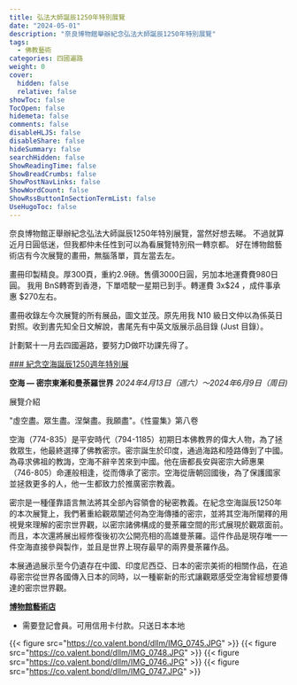 ```yaml
---
title: 弘法大師誕辰1250年特別展覽
date: "2024-05-01"
description: "奈良博物館舉辦紀念弘法大師誕辰1250年特別展覽"
tags:
  - 佛教藝術
categories: 四國遍路
weight: 0
cover:
  hidden: false
  relative: false
showToc: false
TocOpen: false
hidemeta: false
comments: false
disableHLJS: false
disableShare: false
hideSummary: false
searchHidden: false
ShowReadingTime: false
ShowBreadCrumbs: false
ShowPostNavLinks: false
ShowWordCount: false
ShowRssButtonInSectionTermList: false
UseHugoToc: false
---
```

奈良博物館正舉辦紀念弘法大師誕辰1250年特別展覽，當然好想去睇。
不過就算近月日圓低迷，但我都仲未任性到可以為看展覽特別飛一轉京都。
好在博物館藝術店有今次展覽的畫冊，無腦落單，買左當去左。

畫冊印製精良。厚300頁，重約2.9磅。售價3000日圓，另加本地運費費980日圓。
我用 BnS轉寄到香港，下單唔駛一星期已到手。轉運費 3x$24 ，成件事承惠 $270左右。

畫冊收錄左今次展覽的所有展品，圖文並茂。原先用我 N10 級日文仲以為係英日對照。收到書先知全日文解說，書尾先有中英文版展示品目錄 (Just 目錄）。

計劃緊十一月去四國遍路，要努力D做吓功課先得了。

[### 紀念空海誕辰1250週年特別展](https://www.narahaku.go.jp/chinese/exhibition/special/202404_kukai)

**空海 ― 密宗東漸和曼荼羅世界** 
*2024年4月13日（週六）～2024年6月9日（周日)*


展覽介紹

"虛空盡。眾生盡。涅槃盡。我願盡"。《性靈集》第八卷 

空海（774-835）是平安時代（794-1185）初期日本佛教界的偉大人物，為了拯救眾生，他最終選擇了佛教密宗。密宗誕生於印度，通過海路和陸路傳到了中國。為尋求佛祖的教誨，空海不辭辛苦來到中國。他在唐都長安與密宗大師惠果（746-805）命運般相逢，從而傳承了密宗。空海從唐朝回國後，為了保護國家並拯救更多的人，他一生都致力於推廣密宗教義。

密宗是一種僅靠語言無法將其全部內容領會的秘密教義。在紀念空海誕辰1250年的本次展覽上，我們著重給觀眾闡述何為空海傳播的密宗，並將其空海所闡釋的用視覺來理解的密宗世界觀，以密宗諸佛構成的曼荼羅空間的形式展現於觀眾面前。而且，本次還將展出經修復後初次公開亮相的高雄曼荼羅。這件作品是現存唯一一件空海直接參與製作，並且是世界上現存最早的兩界曼荼羅作品。

本展通過展示至今仍遺存在中國、印度尼西亞、日本的密宗美術的相關作品，在追尋密宗從世界各國傳入日本的同時，以一種嶄新的形式讓觀眾感受空海曾經想要傳達的密宗世界觀。


[**博物館藝術店**](https://narahaku-netshop.com/)

* 需要登記會員。可用信用卡付款。只送日本本地


{{< figure src="https://co.valent.bond/dllm/IMG_0745.JPG" >}}
{{< figure src="https://co.valent.bond/dllm/IMG_0748.JPG" >}}
{{< figure src="https://co.valent.bond/dllm/IMG_0746.JPG" >}}
{{< figure src="https://co.valent.bond/dllm/IMG_0747.JPG" >}}

